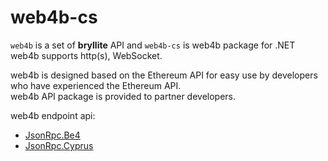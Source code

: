 # web4b-cs

`web4b` is a set of **bryllite** API and `web4b-cs` is web4b package for .NET  
web4b supports http(s), WebSocket.  

web4b is designed based on the Ethereum API for easy use by developers who have experienced the Ethereum API.  
web4b API package is provided to partner developers.  

web4b endpoint api:
* [JsonRpc.Be4](https://github.com/bryllite/web4b-cs/wiki/JsonRpc.Be4)  
* [JsonRpc.Cyprus](https://github.com/bryllite/web4b-cs/wiki/JsonRpc.Cyprus)  
